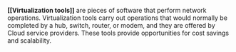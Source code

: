 **[[Virtualization tools]]** are pieces of software that perform network operations. Virtualization tools carry out operations that would normally be completed by a hub, switch, router, or modem, and they are offered by Cloud service providers. These tools provide opportunities for cost savings and scalability.